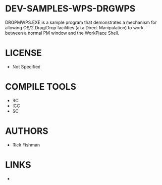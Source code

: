 # DEV-SAMPLES-WPS-DRGWPS
DRGPMWPS.EXE is a sample program that demonstrates a mechanism for allowing OS/2 Drag/Drop facilities (aka Direct Manipulation) to work between a normal PM window and the WorkPlace Shell.

LICENSE
===============
* Not Specified

COMPILE TOOLS
===============
* RC
* ICC
* SC
 
AUTHORS
===============
* Rick Fishman

LINKS
===============
* 
